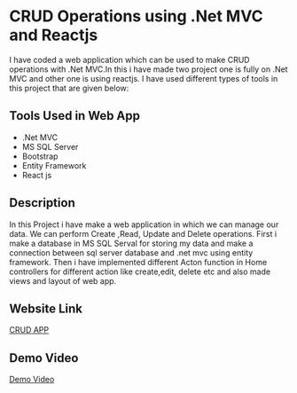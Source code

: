 # CRUD Operations using .Net MVC and Reactjs

I have coded a web application which can be used to make CRUD operations with .Net MVC.In this i have made two project one is fully on .Net MVC and other one is using reactjs.
I have used different types of tools in this project that are given below:

## Tools Used in Web App
* .Net MVC 
* MS SQL Server
* Bootstrap
* Entity Framework
* React js

## Description 

In this Project i have make a web application in which we can manage our data. We can perform Create ,Read, Update and Delete operations.
First i make a database in MS SQL Serval for storing my data and make a connection between sql server database and .net mvc using entity framework.
Then i have implemented different Acton function in Home controllers for different action like create,edit, delete etc and also made views and layout of web app.

## Website Link

[CRUD APP](https://gauravreactapp.netlify.app/)

## Demo Video

[Demo Video](https://drive.google.com/file/d/1BPOStueNoIUUcTW5owjjvivedIy6EHNN/view?usp=drivesdk)




